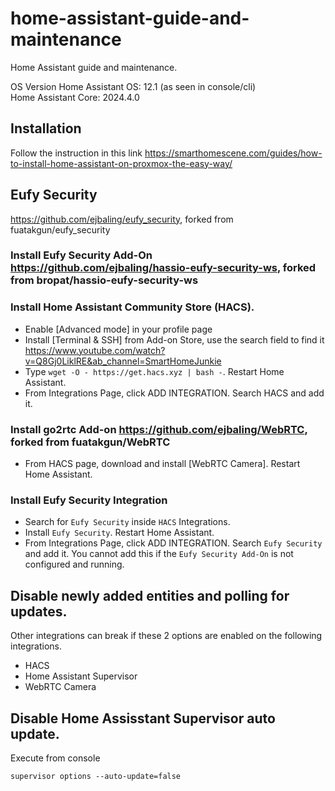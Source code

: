 # home-assistant-guide-and-maintenance
Home Assistant guide and maintenance.


OS Version Home Assistant OS: 12.1 (as seen in console/cli)  
Home Assistant Core: 2024.4.0

## Installation
Follow the instruction in this link https://smarthomescene.com/guides/how-to-install-home-assistant-on-proxmox-the-easy-way/

## Eufy Security
https://github.com/ejbaling/eufy_security, forked from fuatakgun/eufy_security
### Install Eufy Security Add-On https://github.com/ejbaling/hassio-eufy-security-ws, forked from bropat/hassio-eufy-security-ws
### Install Home Assistant Community Store (HACS). 
* Enable [Advanced mode] in your profile page
* Install [Terminal & SSH] from Add-on Store, use the search field to find it https://www.youtube.com/watch?v=Q8Gj0LiklRE&ab_channel=SmartHomeJunkie
* Type ```wget -O - https://get.hacs.xyz | bash -```. Restart Home Assistant.
* From Integrations Page, click ADD INTEGRATION. Search HACS and add it.
### Install go2rtc Add-on https://github.com/ejbaling/WebRTC, forked from fuatakgun/WebRTC
* From HACS page, download and install [WebRTC Camera]. Restart Home Assistant.
### Install Eufy Security Integration
* Search for ```Eufy Security``` inside ```HACS``` Integrations.
* Install ```Eufy Security```. Restart Home Assistant.
* From Integrations Page, click ADD INTEGRATION. Search ```Eufy Security``` and add it. You cannot add this if the ```Eufy Security Add-On``` is not configured and running.

## Disable newly added entities and polling for updates.
Other integrations can break if these 2 options are enabled on the following integrations.
* HACS
* Home Assistant Supervisor
* WebRTC Camera

## Disable Home Assisstant Supervisor auto update.
Execute from console
```
supervisor options --auto-update=false
```
